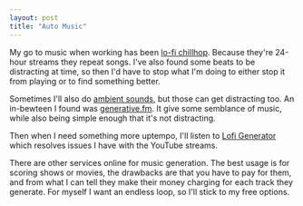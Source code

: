 ```yaml
---
layout: post
title: "Auto Music"
---
```


My go to music when working has been [lo-fi chillhop](https://en.wikipedia.org/wiki/Lofi_hip_hop). Because they're 24-hour streams they repeat songs. I've also found some beats to be distracting at time, so then I'd have to stop what I'm doing to either stop it from playing or to find something better.

Sometimes I'll also do [ambient sounds](https://asoftmurmur.com/), but those can get distracting too. An in-bewteen I found was [generative.fm](https://play.generative.fm/browse). It give some semblance of music, while also being simple enough that it's not distracting.

Then when I need something more uptempo, I'll listen to [Lofi Generator](https://lofigenerator.com/) which resolves issues I have with the YouTube streams.

There are other services online for music generation. The best usage is for scoring shows or movies, the drawbacks are that you have to pay for them, and from what I can tell they make their money charging for each track they generate. For myself I want an endless loop, so I'll stick to my free options.